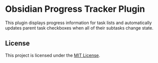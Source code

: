 # Obsidian Progress Tracker Plugin

This plugin displays progress information for task lists and automatically
updates parent task checkboxes when all of their subtasks change state.

## License

This project is licensed under the [MIT License](LICENSE).
